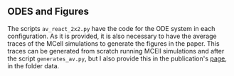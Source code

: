 ## ODES and Figures

The scripts `av_react_2x2.py` have the code for the ODE system in each configuration. As it is provided, it is also necessary to have the average traces of the MCell simulations to generate the figures in the paper. This traces can be generated from scratch running MCEll simulations and after the script `generates_av.py`, but I also provide this in the publication's [page](https://r3lab.uni.lu/frozen/mitochondrial-morphology-provides-a-mechanism-for-energy-buffering-at-synapses), in the folder data.
